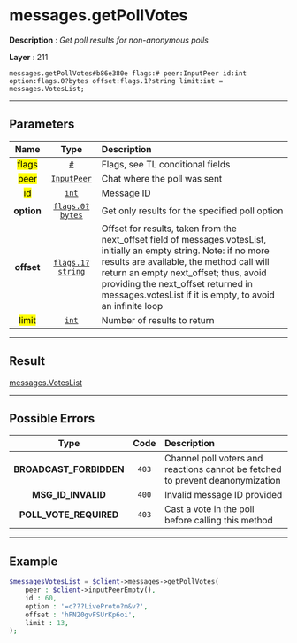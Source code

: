 # messages.getPollVotes

**Description** : *Get poll results for non-anonymous polls*

**Layer** : 211

```tl
messages.getPollVotes#b86e380e flags:# peer:InputPeer id:int option:flags.0?bytes offset:flags.1?string limit:int = messages.VotesList;
```

---

## Parameters

| Name | Type | Description |
| :---: | :---: | :--- |
| <mark>flags</mark> | [`#`](type/#) | Flags, see TL conditional fields |
| <mark>peer</mark> | [`InputPeer`](type/InputPeer) | Chat where the poll was sent |
| <mark>id</mark> | [`int`](type/int) | Message ID |
| **option** | [`flags.0?bytes`](type/bytes) | Get only results for the specified poll option |
| **offset** | [`flags.1?string`](type/string) | Offset for results, taken from the next_offset field of messages.votesList, initially an empty string. Note: if no more results are available, the method call will return an empty next_offset; thus, avoid providing the next_offset returned in messages.votesList if it is empty, to avoid an infinite loop |
| <mark>limit</mark> | [`int`](type/int) | Number of results to return |

---

## Result

[messages.VotesList](type/messages.VotesList)

---

## Possible Errors

| Type | Code | Description |
| :---: | :---: | :--- |
| **BROADCAST_FORBIDDEN** | `403` | Channel poll voters and reactions cannot be fetched to prevent deanonymization |
| **MSG_ID_INVALID** | `400` | Invalid message ID provided |
| **POLL_VOTE_REQUIRED** | `403` | Cast a vote in the poll before calling this method |

---

## Example

```php
$messagesVotesList = $client->messages->getPollVotes(
	peer : $client->inputPeerEmpty(),
	id : 60,
	option : '=c???LiveProto?m&v?',
	offset : 'hPN20gvFSUrKp6oi',
	limit : 13,
);
```